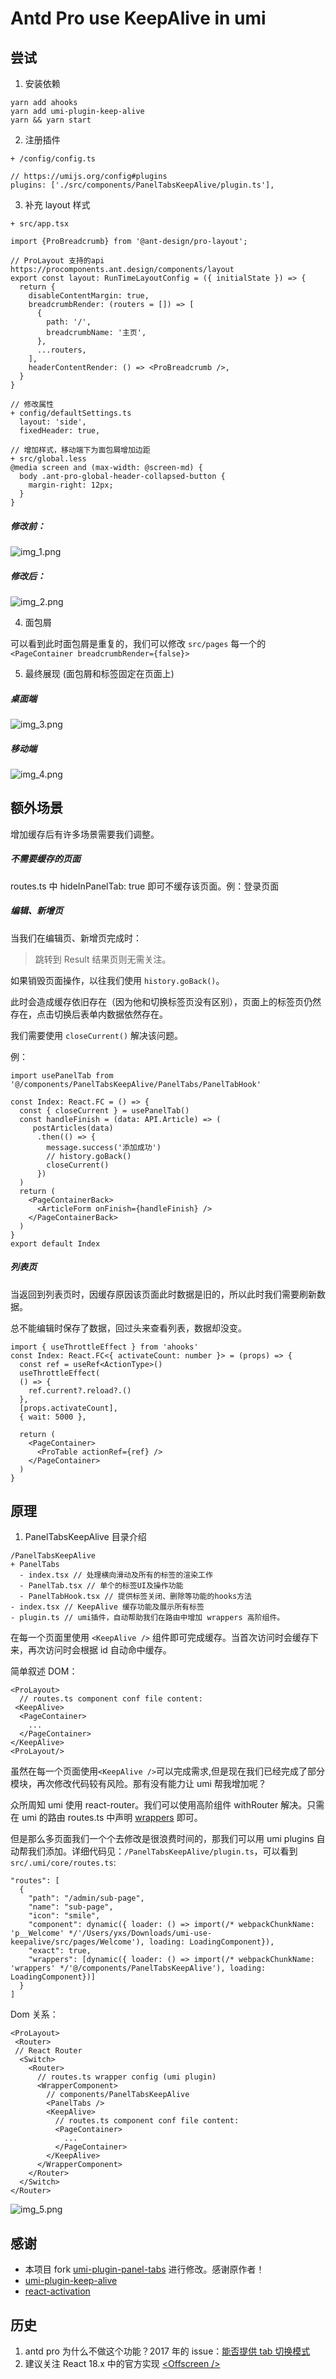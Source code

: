 # Antd Pro use KeepAlive in umi

## 尝试

1. 安装依赖

```base
yarn add ahooks
yarn add umi-plugin-keep-alive
yarn && yarn start
```

2. 注册插件

```base
+ /config/config.ts

// https://umijs.org/config#plugins
plugins: ['./src/components/PanelTabsKeepAlive/plugin.ts'],
```

3. 补充 layout 样式

```base
+ src/app.tsx

import {ProBreadcrumb} from '@ant-design/pro-layout';

// ProLayout 支持的api https://procomponents.ant.design/components/layout
export const layout: RunTimeLayoutConfig = ({ initialState }) => {
  return {
    disableContentMargin: true,
    breadcrumbRender: (routers = []) => [
      {
        path: '/',
        breadcrumbName: '主页',
      },
      ...routers,
    ],
    headerContentRender: () => <ProBreadcrumb />,
  }
}

// 修改属性
+ config/defaultSettings.ts
  layout: 'side',
  fixedHeader: true,

// 增加样式，移动端下为面包屑增加边距
+ src/global.less
@media screen and (max-width: @screen-md) {
  body .ant-pro-global-header-collapsed-button {
    margin-right: 12px;
  }
}
```

##### 修改前：

![img_1.png](./img_1.png)

##### 修改后：

![img_2.png](./img_2.png)

4. 面包屑

可以看到此时面包屑是重复的，我们可以修改 `src/pages` 每一个的 `<PageContainer breadcrumbRender={false}>`

5. 最终展现 (面包屑和标签固定在页面上)

##### 桌面端

![img_3.png](./img_3.png)

##### 移动端

![img_4.png](./img_4.png)

## 额外场景

增加缓存后有许多场景需要我们调整。

##### 不需要缓存的页面

routes.ts 中 hideInPanelTab: true 即可不缓存该页面。例：登录页面

##### 编辑、新增页

当我们在编辑页、新增页完成时：

> 跳转到 Result 结果页则无需关注。

如果销毁页面操作，以往我们使用 `history.goBack()`。

此时会造成缓存依旧存在（因为他和切换标签页没有区别），页面上的标签页仍然存在，点击切换后表单内数据依然存在。

我们需要使用 `closeCurrent()` 解决该问题。

例：

```base
import usePanelTab from '@/components/PanelTabsKeepAlive/PanelTabs/PanelTabHook'

const Index: React.FC = () => {
  const { closeCurrent } = usePanelTab()
  const handleFinish = (data: API.Article) => (
     postArticles(data)
      .then(() => {
        message.success('添加成功')
        // history.goBack()
        closeCurrent()
      })
  )
  return (
    <PageContainerBack>
      <ArticleForm onFinish={handleFinish} />
    </PageContainerBack>
  )
}
export default Index

```

##### 列表页

当返回到列表页时，因缓存原因该页面此时数据是旧的，所以此时我们需要刷新数据。

总不能编辑时保存了数据，回过头来查看列表，数据却没变。

```base
import { useThrottleEffect } from 'ahooks'
const Index: React.FC<{ activateCount: number }> = (props) => {
  const ref = useRef<ActionType>()
  useThrottleEffect(
  () => {
    ref.current?.reload?.()
  },
  [props.activateCount],
  { wait: 5000 },

  return (
    <PageContainer>
      <ProTable actionRef={ref} />
    </PageContainer>
  )
}
```

## 原理

1. PanelTabsKeepAlive 目录介绍

```base
/PanelTabsKeepAlive
+ PanelTabs
  - index.tsx // 处理横向滑动及所有的标签的渲染工作
  - PanelTab.tsx // 单个的标签UI及操作功能
  - PanelTabHook.tsx // 提供标签关闭、删除等功能的hooks方法
- index.tsx // KeepAlive 缓存功能及展示所有标签
- plugin.ts // umi插件，自动帮助我们在路由中增加 wrappers 高阶组件。
```

在每一个页面里使用 `<KeepAlive />` 组件即可完成缓存。当首次访问时会缓存下来，再次访问时会根据 id 自动命中缓存。

简单叙述 DOM：

```base
<ProLayout>
  // routes.ts component conf file content:
 <KeepAlive>
  <PageContainer>
    ...
  </PageContainer>
</KeepAlive>
<ProLayout/>
```

虽然在每一个页面使用`<KeepAlive />`可以完成需求,但是现在我们已经完成了部分模块，再次修改代码较有风险。那有没有能力让 umi 帮我增加呢？

众所周知 umi 使用 react-router。我们可以使用高阶组件 withRouter 解决。只需在 umi 的路由 routes.ts 中声明 [wrappers](https://umijs.org/docs/routing#wrappers) 即可。

但是那么多页面我们一个个去修改是很浪费时间的，那我们可以用 umi plugins 自动帮我们添加。详细代码见：`/PanelTabsKeepAlive/plugin.ts`，可以看到 `src/.umi/core/routes.ts`:

```base
"routes": [
  {
    "path": "/admin/sub-page",
    "name": "sub-page",
    "icon": "smile",
    "component": dynamic({ loader: () => import(/* webpackChunkName: 'p__Welcome' */'/Users/yxs/Downloads/umi-use-keepalive/src/pages/Welcome'), loading: LoadingComponent}),
    "exact": true,
    "wrappers": [dynamic({ loader: () => import(/* webpackChunkName: 'wrappers' */'@/components/PanelTabsKeepAlive'), loading: LoadingComponent})]
  }
]
```

Dom 关系：

```base
<ProLayout>
 <Router>
 // React Router
  <Switch>
    <Router>
      // routes.ts wrapper config (umi plugin)
      <WrapperComponent>
        // components/PanelTabsKeepAlive
        <PanelTabs />
        <KeepAlive>
          // routes.ts component conf file content:
          <PageContainer>
            ...
          </PageContainer>
        </KeepAlive>
      </WrapperComponent>
    </Router>
  </Switch>
</Router>
```

![img_5.png](./img_5.png)

## 感谢

- 本项目 fork [umi-plugin-panel-tabs](https://github.com/fangzhengjin/umi-plugin-panel-tabs) 进行修改。感谢原作者！
- [umi-plugin-keep-alive](https://github.com/alitajs/umi-plugin-keep-alive)
- [react-activation](https://github.com/CJY0208/react-activation)

## 历史

1. antd pro 为什么不做这个功能？2017 年的 issue：[能否提供 tab 切换模式](https://github.com/ant-design/ant-design-pro/issues/220)
2. 建议关注 React 18.x 中的官方实现 [<Offscreen /\>](https://github.com/reactwg/react-18/discussions/19)
